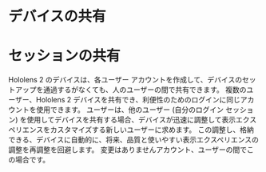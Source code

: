 # <a name="device-sharing"></a>デバイスの共有


# <a name="session-sharing"></a>セッションの共有

Hololens 2 のデバイスは、各ユーザー アカウントを作成して、デバイスのセットアップを通過するがなくても、人のユーザーの間で共有できます。 複数のユーザー、Hololens 2 デバイスを共有でき、利便性のためのログインに同じアカウントを使用できます。 ユーザーは、他のユーザー (自分のログイン セッション) を使用してデバイスを共有する場合、デバイスが迅速に調整して表示エクスペリエンスをカスタマイズする新しいユーザーに求めます。 この調整し、格納できる、デバイスに自動的に、将来、品質と使いやすい表示エクスペリエンスの調整を再調整を回避します。 変更はありませんアカウント、ユーザーの間でこの場合です。 
